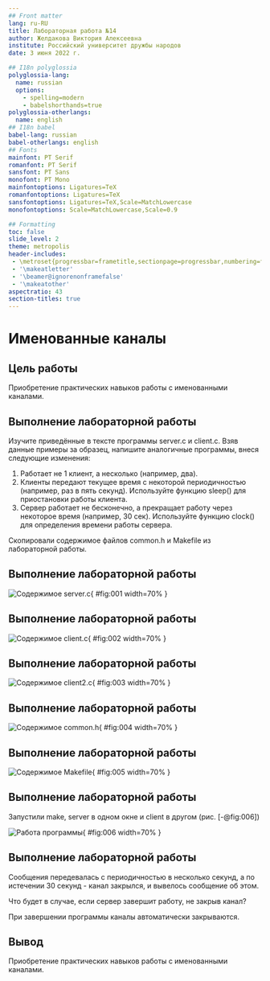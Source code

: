 ```yaml
---
## Front matter
lang: ru-RU
title: Лабораторная работа №14
author: Желдакова Виктория Алексеевна
institute: Российский университет дружбы народов
date: 3 июня 2022 г.

## I18n polyglossia
polyglossia-lang:
  name: russian
  options:
	- spelling=modern
	- babelshorthands=true
polyglossia-otherlangs:
  name: english
## I18n babel
babel-lang: russian
babel-otherlangs: english
## Fonts
mainfont: PT Serif
romanfont: PT Serif
sansfont: PT Sans
monofont: PT Mono
mainfontoptions: Ligatures=TeX
romanfontoptions: Ligatures=TeX
sansfontoptions: Ligatures=TeX,Scale=MatchLowercase
monofontoptions: Scale=MatchLowercase,Scale=0.9

## Formatting
toc: false
slide_level: 2
theme: metropolis
header-includes: 
 - \metroset{progressbar=frametitle,sectionpage=progressbar,numbering=fraction}
 - '\makeatletter'
 - '\beamer@ignorenonframefalse'
 - '\makeatother'
aspectratio: 43
section-titles: true
---
```


# Именованные каналы

## Цель работы

Приобретение практических навыков работы с именованными каналами.

## Выполнение лабораторной работы

Изучите приведённые в тексте программы server.c и client.c. Взяв данные примеры
за образец, напишите аналогичные программы, внеся следующие изменения:

1. Работает не 1 клиент, а несколько (например, два).
2. Клиенты передают текущее время с некоторой периодичностью (например, раз в пять
секунд). Используйте функцию sleep() для приостановки работы клиента.
3. Сервер работает не бесконечно, а прекращает работу через некоторое время (например, 30 сек). Используйте функцию clock() для определения времени работы сервера.

Скопировали содержимое файлов common.h и Makefile из лабораторной работы.

## Выполнение лабораторной работы

![Содержимое server.c](image/1.png){ #fig:001 width=70% }

## Выполнение лабораторной работы

![Содержимое client.c](image/2.png){ #fig:002 width=70% }

## Выполнение лабораторной работы

![Содержимое client2.c](image/4.png){ #fig:003 width=70% }

## Выполнение лабораторной работы

![Содержимое common.h](image/3.png){ #fig:004 width=70% }

## Выполнение лабораторной работы

![Содержимое Makefile](image/5.png){ #fig:005 width=70% }

## Выполнение лабораторной работы

Запустили make, server в одном окне и client в другом (рис. [-@fig:006])

![Работа программы](image/6.png){ #fig:006 width=70% }

## Выполнение лабораторной работы

Сообщения передевалась с периодичностью в несколько секунд, а по истечении 30 секунд - канал закрылся, и вывелось сообщение об этом.

Что будет в случае, если сервер завершит работу, не закрыв канал?

При завершении программы каналы автоматически закрываются.

## Вывод

Приобретение практических навыков работы с именованными каналами.


